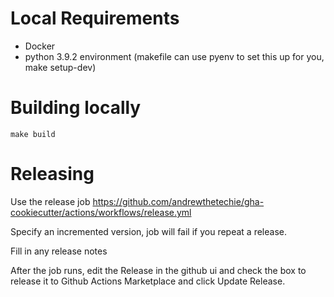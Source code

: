 # Local Requirements
* Docker
* python 3.9.2 environment (makefile can use pyenv to set this up for you, make setup-dev)

# Building locally

```
make build
```

# Releasing

Use the release job https://github.com/andrewthetechie/gha-cookiecutter/actions/workflows/release.yml

Specify an incremented version, job will fail if you repeat a release.

Fill in any release notes

After the job runs, edit the Release in the github ui and check the box to release it to Github Actions Marketplace and click Update Release.
